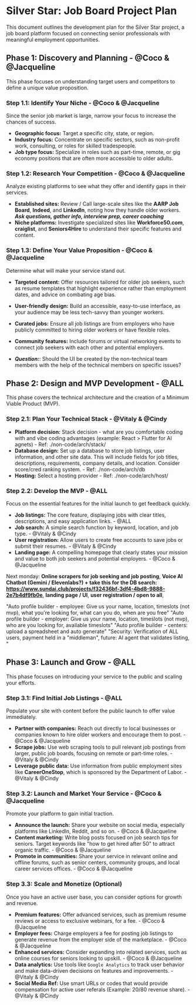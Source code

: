# Silver Star: Job Board Project Plan

This document outlines the development plan for the Silver Star project, a job board platform focused on connecting senior professionals with meaningful employment opportunities.

## Phase 1: Discovery and Planning - @Coco & @Jacqueline

This phase focuses on understanding target users and competitors to define a unique value proposition.

### Step 1.1: Identify Your Niche - @Coco & @Jacqueline

Since the senior job market is large, narrow your focus to increase the chances of success.

* **Geographic focus:** Target a specific city, state, or region.
* **Industry focus:** Concentrate on specific sectors, such as non-profit work, consulting, or roles for skilled tradespeople.
* **Job type focus:** Specialize in roles such as part-time, remote, or gig economy positions that are often more accessible to older adults.

### Step 1.2: Research Your Competition - @Coco & @Jacqueline

Analyze existing platforms to see what they offer and identify gaps in their services.

* **Established sites:** Review / Call large-scale sites like the **AARP Job Board**, **Indeed**, and **LinkedIn**, noting how they handle older workers.
***Ask questions, gather info, interview prep, career coaching***
* **Niche platforms:** Investigate specialized sites like **Workforce50.com**, **craiglist**, and **Seniors4Hire** to understand their specific features and content.

### Step 1.3: Define Your Value Proposition - @Coco & @Jacqueline

Determine what will make your service stand out.

* **Targeted content:** Offer resources tailored for older job seekers, such as resume templates that highlight experience rather than employment dates, and advice on combating age bias.
* **User-friendly design:** Build an accessible, easy-to-use interface, as your audience may be less tech-savvy than younger workers.
* **Curated jobs:** Ensure all job listings are from employers who have publicly committed to hiring older workers or have flexible roles.
* **Community features:** Include forums or virtual networking events to connect job seekers with each other and potential employers.


* ***Question:***: Should the UI be created by the non-technical team members with the help of the technical members on specific issues?

## Phase 2: Design and MVP Development - @ALL

This phase covers the technical architecture and the creation of a Minimum Viable Product (MVP).

### Step 2.1: Plan Your Technical Stack - @Vitaly & @Cindy

* **Platform decision:** Stack decision - what are you comfortable coding with and vibe coding advantages (example: React > Flutter for AI agnets) - Ref: ./non-code/arch/stack/
* **Database design:** Set up a database to store job listings, user information, and other site data. This will include fields for job titles, descriptions, requirements, company details, and location. Consider score/cred ranking system. - Ref: ./non-code/arch/db
* **Hosting:** Select a hosting provider - Ref: ./non-code/arch/host/
### Step 2.2: Develop the MVP - @ALL

Focus on the essential features for the initial launch to get feedback quickly.

* **Job listings:** The core feature, displaying jobs with clear titles, descriptions, and easy application links. - @ALL
* **Job search:** A simple search function by keyword, location, and job type.  - @Vitaly & @Cindy
* **User registration:** Allow users to create free accounts to save jobs or submit their resumes.  - @Vitaly & @Cindy
* **Landing page:** A compelling homepage that clearly states your mission and value to both job seekers and potential employers. - @Coco & @Jacqueline

Next monday: **Online scrapers for job seeking and job posting**, **Voice AI Chatbot (Gemini / Elevenlabs?) + take this for the DB search: https://www.sundai.club/projects/f32436bf-3df4-4bd8-9888-2e7b4df9fb0e**, **landing page / UI**, **user registration / open to all**, 


"Auto profile builder - employee: Give us your name, location, timeslots (not mvp), what you're looking for, what can you do, when are you free"
"Auto profile builder - employer: Give us your name, location, timeslots (not mvp), who are you looking for, available timeslots"
"Auto profile builder - centers: upload a spreadsheet and auto generate"
"Security: Verification of ALL users, payment held in a "middleman", future: AI agent that validates listing, "



## Phase 3: Launch and Grow - @ALL

This phase focuses on introducing your service to the public and scaling your efforts.

### Step 3.1: Find Initial Job Listings - @ALL

Populate your site with content before the public launch to offer value immediately.

* **Partner with companies:** Reach out directly to local businesses or companies known to hire older workers and encourage them to post. - @Coco & @Jacqueline
* **Scrape jobs:** Use web scraping tools to pull relevant job postings from larger, public job boards, focusing on remote or part-time roles. - @Vitaly & @Cindy
* **Leverage public data:** Use information from public employment sites like **CareerOneStop**, which is sponsored by the Department of Labor. - @Vitaly & @Cindy

### Step 3.2: Launch and Market Your Service - @Coco & @Jacqueline

Promote your platform to gain initial traction.

* **Announce the launch:** Share your website on social media, especially platforms like LinkedIn, Reddit, and so on. - @Coco & @Jacqueline
* **Content marketing:** Write blog posts focused on job search tips for seniors. Target keywords like "how to get hired after 50" to attract organic traffic. - @Coco & @Jacqueline
* **Promote in communities:** Share your service in relevant online and offline forums, such as senior centers, community groups, and local career services offices. - @Coco & @Jacqueline

### Step 3.3: Scale and Monetize (Optional)

Once you have an active user base, you can consider options for growth and revenue.

* **Premium features:** Offer advanced services, such as premium resume reviews or access to exclusive webinars, for a fee. - @Coco & @Jacqueline
* **Employer fees:** Charge employers a fee for posting job listings to generate revenue from the employer side of the marketplace. - @Coco & @Jacqueline
* **Enhanced services:** Consider expanding into related services, such as online courses for seniors looking to upskill. - @Coco & @Jacqueline
* **Data analytics:** Use tools like `Google Analytics` to track user behavior and make data-driven decisions on features and improvements. - @Vitaly & @Cindy
* **Social Media Ref:** Use smart URLs or codes that would provide compensation for active user referals (Example: 20/80 revenue share). - @Vitaly & @Cindy